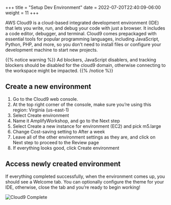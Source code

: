 +++
title = "Setup Dev Environment"
date = 2022-07-20T22:40:09-06:00
weight = 11
+++

AWS Cloud9 is a cloud-based integrated development environment (IDE) that lets you write, run, and debug your code with just a browser. It includes a code editor, debugger, and terminal. Cloud9 comes prepackaged with essential tools for popular programming languages, including JavaScript, Python, PHP, and more, so you don’t need to install files or configure your development machine to start new projects.

{{% notice warning %}}
Ad blockers, JavaScript disablers, and tracking blockers should be disabled for the cloud9 domain, otherwise connecting to the workspace might be impacted.
{{% /notice %}}

## Create a new environment
1. Go to the Cloud9 web console.
2. At the top right corner of the console, make sure you’re using this region: Virginia (us-east-1)
3. Select Create environment
4. Name it AmplifyWorkshop, and go to the Next step
5. Select Create a new instance for environment (EC2) and pick m5.large
6. Change Cost-saving setting to After a week
7. Leave all of the other environment settings as they are, and click on Next step to proceed to the Review page
8. If everything looks good, click Create environment

## Access newly created environment

If everything completed successfully, when the environment comes up, you should see a Welcome tab. You can optionally configure the theme for your IDE, otherwise, close the tab and you’re ready to begin working!

![Cloud9 Complete](/images/cloud9_complete.png)
